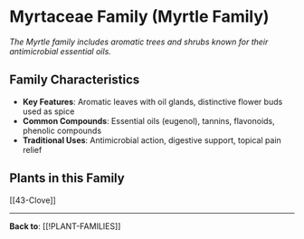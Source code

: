 # Myrtaceae Family (Myrtle Family)

*The Myrtle family includes aromatic trees and shrubs known for their antimicrobial essential oils.*

## Family Characteristics
- **Key Features**: Aromatic leaves with oil glands, distinctive flower buds used as spice
- **Common Compounds**: Essential oils (eugenol), tannins, flavonoids, phenolic compounds
- **Traditional Uses**: Antimicrobial action, digestive support, topical pain relief

## Plants in this Family

[[43-Clove]]

---

**Back to**: [[!PLANT-FAMILIES]]